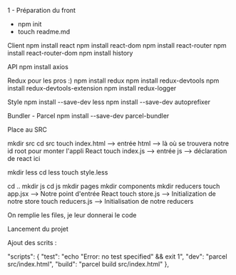 1 - Préparation du front
- npm init
- touch readme.md

Client
npm install react
npm install react-dom
npm install react-router
npm install react-router-dom
npm install history

API
npm install axios

Redux pour les pros :)
npm install redux
npm install redux-devtools
npm install redux-devtools-extension
npm install redux-logger

Style
npm install --save-dev less
npm install --save-dev autoprefixer

Bundler - Parcel
npm install --save-dev parcel-bundler

Place au SRC

mkdir src
cd src
touch index.html --> entrée html --> là où se trouvera notre id root pour monter l'appli React
touch index.js --> entrée js --> déclaration de react ici

mkdir less
cd less
touch style.less

cd .. 
mkdir js
cd js
mkdir pages
mkdir components
mkdir reducers
touch app.jsx --> Notre point d'entrée React
touch store.js --> Initialization de notre store
touch reducers.js --> Initialisation de notre reducers

On remplie les files, je leur donnerai le code

Lancement du projet 

Ajout des scrits : 

"scripts": {
    "test": "echo \"Error: no test specified\" && exit 1",
    "dev": "parcel src/index.html",
    "build": "parcel build src/index.html"
  },

